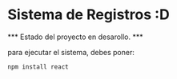 <h1>Sistema de Registros :D</h1>

*** Estado del proyecto en desarollo. ***

para ejecutar el sistema, debes poner:

```npm install react```
